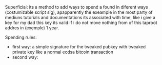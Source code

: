 
Superficial: 
	its a method to add ways to spend a found in diferent ways (costumizable script sig), apapparently the exeample in the most party of mediuns tutorials and documentations its associated with time, like i give a key for my dad this key its valid if i do not move nothing from of this taproot addres in (exemple) 1 year.

 
Spending rules:
*  first way: a simple signature for the tweaked pubkey with tweaked private key
	 like a normal ecdsa bitcoin transaction 
* second way: 